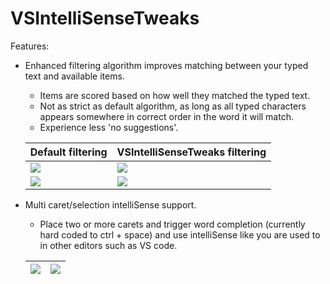 # VSIntelliSenseTweaks
Features:
  - Enhanced filtering algorithm improves matching between your typed text and available items.
    - Items are scored based on how well they matched the typed text.
    - Not as strict as default algorithm, as long as all typed characters appears somewhere in correct order in the word it will match.
    - Experience less 'no suggestions'.

    Default filtering | VSIntelliSenseTweaks filtering
    -|-
    ![](https://github.com/cfognom/VSIntelliSenseTweaks/blob/master/Media/default_verygoodnameindeed.png) | ![](https://github.com/cfognom/VSIntelliSenseTweaks/blob/master/Media/tweaked_verygoodnameindeed.png)
    ![](https://github.com/cfognom/VSIntelliSenseTweaks/blob/master/Media/default_veryGoodNameIndeed1.png) | ![](https://github.com/cfognom/VSIntelliSenseTweaks/blob/master/Media/tweaked_veryGoodNameIndeed1.png)
    
  - Multi caret/selection intelliSense support.
    - Place two or more carets and trigger word completion (currently hard coded to ctrl + space) and use intelliSense like you are used to in other editors such as VS code.
    
    ![](https://github.com/cfognom/VSIntelliSenseTweaks/blob/master/Media/multiCaretIntelliSense.gif) | ![](https://github.com/cfognom/VSIntelliSenseTweaks/blob/master/Media/multiCaretIntelliSense1.gif)
    -|-

